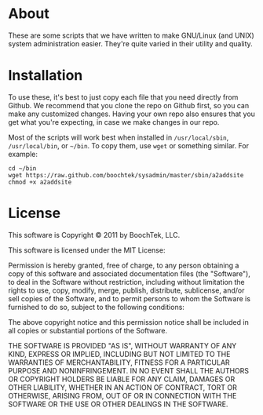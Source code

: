About
=====

These are some scripts that we have written to make GNU/Linux (and UNIX) system
administration easier. They're quite varied in their utility and quality.


Installation
============

To use these, it's best to just copy each file that you need directly from
Github. We recommend that you clone the repo on Github first, so you can make
any customized changes. Having your own repo also ensures that you get what
you're expecting, in case we make changes in our repo.

Most of the scripts will work best when installed in ``/usr/local/sbin``,
``/usr/local/bin``, or ``~/bin``. To copy them, use ``wget`` or something
similar. For example:

    cd ~/bin
    wget https://raw.github.com/boochtek/sysadmin/master/sbin/a2addsite
    chmod +x a2addsite


License
=======

This software is Copyright &copy; 2011 by BoochTek, LLC.

This software is licensed under the MIT License:

Permission is hereby granted, free of charge, to any person obtaining a copy of
this software and associated documentation files (the "Software"), to deal in
the Software without restriction, including without limitation the rights to
use, copy, modify, merge, publish, distribute, sublicense, and/or sell copies of
the Software, and to permit persons to whom the Software is furnished to do so,
subject to the following conditions:

The above copyright notice and this permission notice shall be included in all
copies or substantial portions of the Software.

THE SOFTWARE IS PROVIDED "AS IS", WITHOUT WARRANTY OF ANY KIND, EXPRESS OR
IMPLIED, INCLUDING BUT NOT LIMITED TO THE WARRANTIES OF MERCHANTABILITY,
FITNESS FOR A PARTICULAR PURPOSE AND NONINFRINGEMENT. IN NO EVENT SHALL THE
AUTHORS OR COPYRIGHT HOLDERS BE LIABLE FOR ANY CLAIM, DAMAGES OR OTHER
LIABILITY, WHETHER IN AN ACTION OF CONTRACT, TORT OR OTHERWISE, ARISING FROM,
OUT OF OR IN CONNECTION WITH THE SOFTWARE OR THE USE OR OTHER DEALINGS IN THE
SOFTWARE.
